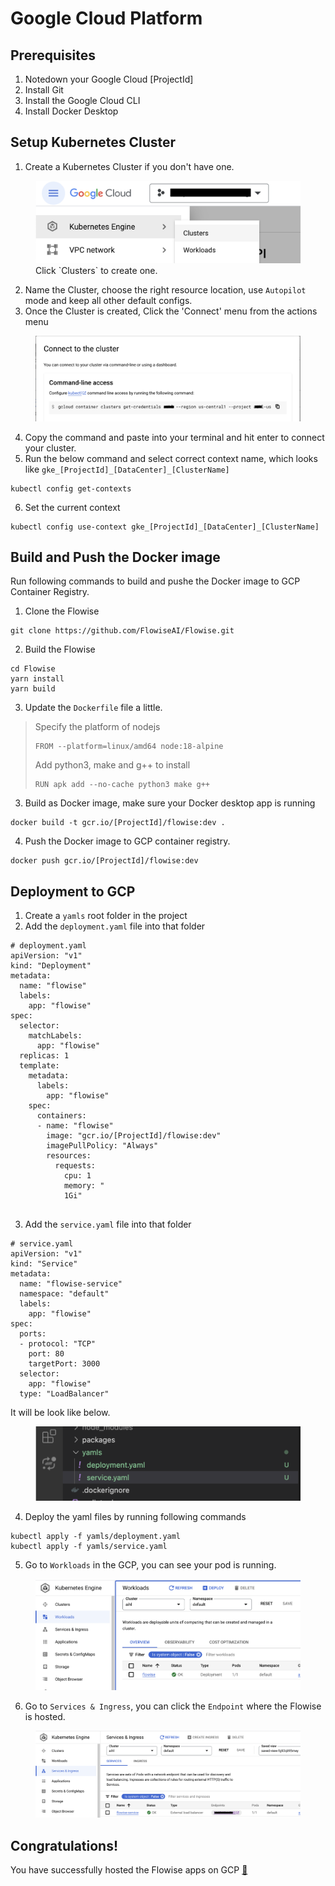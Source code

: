 # Google Cloud Platform

## Prerequisites

1. Notedown your Google Cloud [ProjectId]
2. Install Git
3. Install the Google Cloud CLI
4. Install Docker Desktop

## Setup Kubernetes Cluster

1. Create a Kubernetes Cluster if you don't have one.
<figure><img src="../.gitbook/assets/gcp/1.png" alt="">
<figcaption>Click `Clusters` to create one.</figcaption>
</figure>

2. Name the Cluster, choose the right resource location, use `Autopilot` mode and keep all other default configs.
3. Once the Cluster is created, Click the 'Connect' menu from the actions menu
<figure><img src="../.gitbook/assets/gcp/2.png" alt="">
<figcaption></figcaption>
</figure>

4. Copy the command and paste into your terminal and hit enter to connect your cluster.
5. Run the below command and select correct context name, which looks like `gke_[ProjectId]_[DataCenter]_[ClusterName]`
```
kubectl config get-contexts
```
6. Set the current context
```
kubectl config use-context gke_[ProjectId]_[DataCenter]_[ClusterName]
```



## Build and Push the Docker image

Run following commands to build and pushe the Docker image to GCP Container Registry.
1. Clone the Flowise
```
git clone https://github.com/FlowiseAI/Flowise.git
```
2. Build the Flowise
```
cd Flowise
yarn install
yarn build
```
3. Update the `Dockerfile` file a little.
> Specify the platform of nodejs
> ```
> FROM --platform=linux/amd64 node:18-alpine
> ```
> Add python3, make and g++ to install
> ```
> RUN apk add --no-cache python3 make g++
> ```

3. Build as Docker image, make sure your Docker desktop app is running
```
docker build -t gcr.io/[ProjectId]/flowise:dev .
```
4. Push the Docker image to GCP container registry.
```
docker push gcr.io/[ProjectId]/flowise:dev
```

## Deployment to GCP

1. Create a `yamls` root folder in the project
2. Add the `deployment.yaml` file into that folder
```
# deployment.yaml
apiVersion: "v1"
kind: "Deployment"
metadata:
  name: "flowise"
  labels:
    app: "flowise"
spec:
  selector:
    matchLabels:
      app: "flowise"
  replicas: 1
  template:
    metadata:
      labels:
        app: "flowise"
    spec:
      containers:
      - name: "flowise"
        image: "gcr.io/[ProjectId]/flowise:dev"
        imagePullPolicy: "Always"
        resources: 
          requests:
            cpu: 1
            memory: "
            1Gi"
        
```
3. Add the `service.yaml` file into that folder
```
# service.yaml
apiVersion: "v1"
kind: "Service"
metadata:
  name: "flowise-service"
  namespace: "default"
  labels:
    app: "flowise"
spec:
  ports:
  - protocol: "TCP"
    port: 80
    targetPort: 3000
  selector:
    app: "flowise"
  type: "LoadBalancer"

```
It will be look like below.
<figure><img src="../.gitbook/assets/gcp/3.png" alt="">
<figcaption></figcaption>
</figure>

4. Deploy the yaml files by running following commands
```
kubectl apply -f yamls/deployment.yaml
kubectl apply -f yamls/service.yaml
```

5. Go to `Workloads` in the GCP, you can see your pod is running.
<figure><img src="../.gitbook/assets/gcp/4.png" alt="">
<figcaption></figcaption>
</figure>

6. Go to `Services & Ingress`, you can click the `Endpoint` where the Flowise is hosted.
<figure><img src="../.gitbook/assets/gcp/5.png" alt="">
<figcaption></figcaption>
</figure>

## Congratulations!

You have successfully hosted the Flowise apps on GCP [🥳](https://emojipedia.org/partying-face/)
